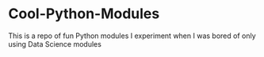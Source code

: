 # Cool-Python-Modules

This is a repo of fun Python modules I experiment when I was bored of only using Data Science modules
